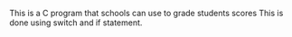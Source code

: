 This is a C program that schools can use to grade students scores
This is done using switch and if statement.
